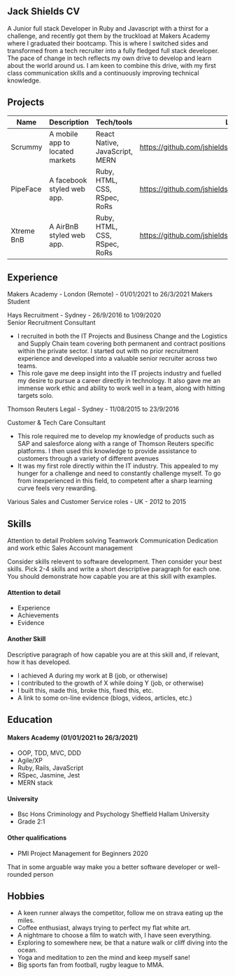 ## Jack Shields CV

A Junior full stack Developer in Ruby and Javascript with a thirst for a challenge, and recently got them by the truckload at Makers Academy where I graduated their bootcamp. This is where I switched sides and transformed from a tech recruiter into a fully fledged full stack developer. The pace of change in tech reflects my own drive to develop and learn about the world around us. I am keen to combine this drive, with my first class communication skills and a continuously improving technical knowledge.


## Projects

| Name                         | Description                      | Tech/tools                    | Link to Repo
| ---------------------------- | -----------------                | -----------------             | ---------------
| Scrummy                      | A mobile app to located markets  | React Native, JavaScript, MERN| https://github.com/jshields123/MarketFinder
| PipeFace                     | A facebook styled web app.       | Ruby, HTML, CSS, RSpec, RoRs  | https://github.com/jshields123/acebook--Pipeface-
| Xtreme BnB                   | A AirBnB styled web app.         | Ruby, HTML, CSS, RSpec, RoRs  | https://github.com/jshields123/Xtreme_Prestige_Worldwide_BnB

## Experience

Makers Academy - London (Remote) - 01/01/2021 to 26/3/2021
Makers Student

Hays Recruitment - Sydney - 26/9/2016 to 1/09/2020  
Senior Recruitment Consultant

-  I recruited in both the IT Projects and Business Change and the Logistics and Supply Chain team covering both permanent and contract positions within the private sector. I started out with no prior recruitment experience and developed into a valuable senior recruiter across two teams.
-  This role gave me deep insight into the IT projects industry and fuelled my desire to pursue a career directly in technology. It also gave me an immense work ethic and ability to work well in a team, along with hitting targets solo.

Thomson Reuters Legal - Sydney - 11/08/2015 to 23/9/2016

Customer & Tech Care Consultant

- This role required me to develop my knowledge of products such as SAP and salesforce along with a range of Thomson Reuters specific platforms. I then used this knowledge to provide assistance to customers through a variety of different avenues
- It was my first role directly within the IT industry. This appealed to my hunger for a challenge and need to constantly challenge myself. To go from inexperienced in this field, to competent after a sharp learning curve feels very rewarding.

Various Sales and Customer Service roles - UK - 2012 to 2015


## Skills

Attention to detail
Problem solving
Teamwork
Communication
Dedication and work ethic
Sales
Account management

Consider skills relevent to software development. Then consider your best skills. Pick 2-4 skills and write a short descriptive paragraph for each one. You should demonstrate how capable you are at this skill with examples.

#### Attention to detail

- Experience
- Achievements
- Evidence

#### Another Skill

Descriptive paragraph of how capable you are at this skill and, if relevant, how it has developed.

- I achieved A during my work at B (job, or otherwise)
- I contributed to the growth of X while doing Y (job, or otherwise)
- I built this, made this, broke this, fixed this, etc.
- A link to some on-line evidence (blogs, videos, articles, etc.)

## Education

#### Makers Academy (01/01/2021 to 26/3/2021)

- OOP, TDD, MVC, DDD
- Agile/XP
- Ruby, Rails, JavaScript
- RSpec, Jasmine, Jest
- MERN stack

#### University 

- Bsc Hons Criminology and Psychology
  Sheffield Hallam University
- Grade 2:1

#### Other qualifications

- PMI Project Management for Beginners 2020

That in some arguable way make you a better software developer or well-rounded person

## Hobbies

- A keen runner always the competitor, follow me on strava eating up the miles.
- Coffee enthusiast, always trying to perfect my flat white art.
- A nightmare to choose a film to watch with, I have seen everything.
- Exploring to somewhere new, be that a nature walk or cliff diving into the ocean.
- Yoga and meditation to zen the mind and keep myself sane!
- Big sports fan from football, rugby league to MMA.

